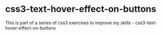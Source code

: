# css3-text-hover-effect-on-buttons
This is part of a series of css3 exercises to improve my skills - css3-text-hover-effect-on-buttons
